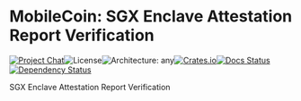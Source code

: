 # MobileCoin: SGX Enclave Attestation Report Verification

[![Project Chat][chat-image]][chat-link]<!--
-->![License][license-image]<!--
-->![Architecture: any][arch-image]<!--
-->[![Crates.io][crate-image]][crate-link]<!--
-->[![Docs Status][docs-image]][docs-link]<!--
-->[![Dependency Status][deps-image]][deps-link]

SGX Enclave Attestation Report Verification

[chat-image]: https://img.shields.io/discord/844353360348971068?style=flat-square
[chat-link]: https://discord.gg/mobilecoin
[license-image]: https://img.shields.io/crates/l/mc-attestation-verifier?style=flat-square
[arch-image]: https://img.shields.io/badge/arch-any-brightgreen?style=flat-square
[crate-image]: https://img.shields.io/crates/v/mc-attestation-verifier.svg?style=flat-square
[crate-link]: https://crates.io/crates/mc-attestation-verifier
[docs-image]: https://img.shields.io/docsrs/mc-attestation-verifier?style=flat-square
[docs-link]: https://docs.rs/crate/mc-attestation-verifier
[deps-image]: https://deps.rs/crate/mc-attestation-verifier/0.1.0/status.svg?style=flat-square
[deps-link]: https://deps.rs/crate/mc-attestation-verifier/0.1.0
